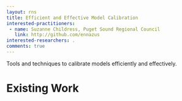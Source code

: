 ```yaml
---
layout: rns
title: Efficient and Effective Model Calibration 
interested-practitioners:
 - name: Suzanne Childress, Puget Sound Regional Council
   link: http://github.com/ennazus
interested-researchers: .
comments: true
---
```


Tools and techniques to calibrate models efficiently and effectively.


# Existing Work

